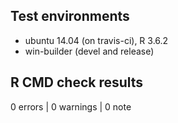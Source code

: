 ## Test environments

* ubuntu 14.04 (on travis-ci), R 3.6.2
* win-builder (devel and release)

## R CMD check results

0 errors | 0 warnings | 0 note
